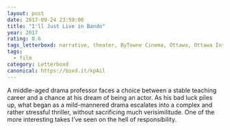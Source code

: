```yaml
---
layout: post 
date: 2017-09-24 23:59:00
title: "I'll Just Live in Bando"
year: 2017
rating: 0.6
tags_letterboxd: narrative, theater, ByTowne Cinema, Ottawa, Ottawa International Animation Festival, festival, animation
tags:
  - film
category: Letterboxd
canonical: https://boxd.it/kpAil
---
```


A middle-aged drama professor faces a choice between a stable teaching career and a chance at his dream of being an actor. As his bad luck piles up, what began as a mild-mannered drama escalates into a complex and rather stressful thriller, without sacrificing much verisimilitude. One of the more interesting takes I’ve seen on the hell of responsibility.